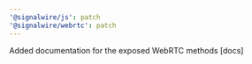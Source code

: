 ```yaml
---
'@signalwire/js': patch
'@signalwire/webrtc': patch
---
```


Added documentation for the exposed WebRTC methods [docs]
